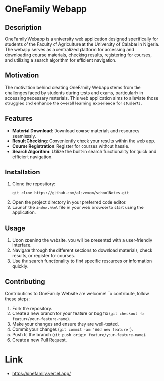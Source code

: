 

# OneFamily Webapp

## Description
OneFamily Webapp is a university web application designed specifically for students of the Faculty of Agriculture at the University of Calabar in Nigeria. The webapp serves as a centralized platform for accessing and downloading course materials, checking results, registering for courses, and utilizing a search algorithm for efficient navigation.

## Motivation
The motivation behind creating OneFamily Webapp stems from the challenges faced by students during tests and exams, particularly in accessing necessary materials. This web application aims to alleviate those struggles and enhance the overall learning experience for students.

## Features
- **Material Download**: Download course materials and resources seamlessly.
- **Result Checking**: Conveniently check your results within the web app.
- **Course Registration**: Register for courses without hassle.
- **Search Algorithm**: Utilize the built-in search functionality for quick and efficient navigation.

## Installation
1. Clone the repository:
   ```
   git clone https://github.com/alivexem/schoolNotes.git
   ```
2. Open the project directory in your preferred code editor.
3. Launch the `index.html` file in your web browser to start using the application.

## Usage
1. Upon opening the website, you will be presented with a user-friendly interface.
2. Navigate through the different sections to download materials, check results, or register for courses.
3. Use the search functionality to find specific resources or information quickly.

## Contributing
Contributions to OneFamily Website are welcome! To contribute, follow these steps:
1. Fork the repository.
2. Create a new branch for your feature or bug fix (`git checkout -b feature/your-feature-name`).
3. Make your changes and ensure they are well-tested.
4. Commit your changes (`git commit -am 'Add new feature'`).
5. Push to the branch (`git push origin feature/your-feature-name`).
6. Create a new Pull Request.

# Link
- https://onefamily.vercel.app/
